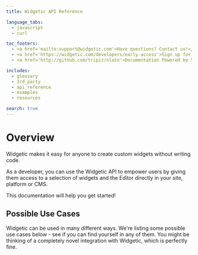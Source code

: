 ```yaml
---
title: Widgetic API Reference

language_tabs:
  - javascript
  - curl

toc_footers:
  - <a href='mailto:support@widgetic.com'>Have questions? Contact us!</a>
  - <a href='https://widgetic.com/developers/early-access'>Sign up for early access to the Widgetic API</a>
  - <a href='http://github.com/tripit/slate'>Documentation Powered by Slate</a>

includes:
  - glossary
  - 3rd_party
  - api_reference
  - examples
  - resources

search: true
---
```


# Overview

Widgetic makes it easy for anyone to create custom widgets without writing code.

As a developer, you can use the Widgetic API to empower users by giving them access to a selection of widgets and the Editor directly in your site, platform or CMS.

This documentation will help you get started! 

<!-- TODO: add DEMO -->

## Possible Use Cases

Widgetic can be used in many different ways. We're listing some possible use cases below - see if you can find yourself in any of them. You might be thinking of a completely novel integration with Widgetic, which is perfectly fine.

<!-- TODO add use cases module -->